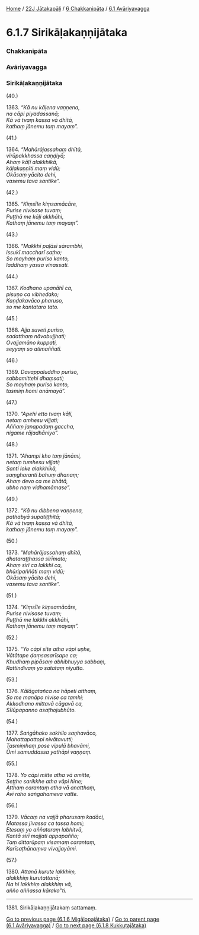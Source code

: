
[Home](/) / [22J Jātakapāḷi](/tipitaka/22J.md) / [6 Chakkanipāta](/tipitaka/22J/6.md) / [6.1 Avāriyavagga](/tipitaka/22J/6/6.1.md)

# 6.1.7 Sirikāḷakaṇṇijātaka

### Chakkanipāta

### Avāriyavagga

### Sirikāḷakaṇṇijātaka

(40.)

1363\. _“Kā nu kāḷena vaṇṇena,_  
_na cāpi piyadassanā;_  
_Kā vā tvaṃ kassa vā dhītā,_  
_kathaṃ jānemu taṃ mayaṃ”._  


(41.)

1364\. _“Mahārājassahaṃ dhītā,_  
_virūpakkhassa caṇḍiyā;_  
_Ahaṃ kāḷī alakkhikā,_  
_kāḷakaṇṇīti maṃ vidū;_  
_Okāsaṃ yācito dehi,_  
_vasemu tava santike”._  


(42.)

1365\. _“Kiṃsīle kiṃsamācāre,_  
_Purise nivisase tuvaṃ;_  
_Puṭṭhā me kāḷi akkhāhi,_  
_Kathaṃ jānemu taṃ mayaṃ”._  


(43.)

1366\. _“Makkhī paḷāsī sārambhī,_  
_issukī maccharī saṭho;_  
_So mayhaṃ puriso kanto,_  
_laddhaṃ yassa vinassati._  


(44.)

1367\. _Kodhano upanāhī ca,_  
_pisuṇo ca vibhedako;_  
_Kaṇḍakavāco pharuso,_  
_so me kantataro tato._  


(45.)

1368\. _Ajja suveti puriso,_  
_sadatthaṃ nāvabujjhati;_  
_Ovajjamāno kuppati,_  
_seyyaṃ so atimaññati._  


(46.)

1369\. _Davappaluddho puriso,_  
_sabbamittehi dhaṃsati;_  
_So mayhaṃ puriso kanto,_  
_tasmiṃ homi anāmayā”._  


(47.)

1370\. _“Apehi etto tvaṃ kāḷi,_  
_netaṃ amhesu vijjati;_  
_Aññaṃ janapadaṃ gaccha,_  
_nigame rājadhāniyo”._  


(48.)

1371\. _“Ahampi kho taṃ jānāmi,_  
_netaṃ tumhesu vijjati;_  
_Santi loke alakkhikā,_  
_saṃgharanti bahuṃ dhanaṃ;_  
_Ahaṃ devo ca me bhātā,_  
_ubho naṃ vidhamāmase”._  


(49.)

1372\. _“Kā nu dibbena vaṇṇena,_  
_pathabyā supatiṭṭhitā;_  
_Kā vā tvaṃ kassa vā dhītā,_  
_kathaṃ jānemu taṃ mayaṃ”._  


(50.)

1373\. _“Mahārājassahaṃ dhītā,_  
_dhataraṭṭhassa sirīmato;_  
_Ahaṃ sirī ca lakkhī ca,_  
_bhūripaññāti maṃ vidū;_  
_Okāsaṃ yācito dehi,_  
_vasemu tava santike”._  


(51.)

1374\. _“Kiṃsīle kiṃsamācāre,_  
_Purise nivisase tuvaṃ;_  
_Puṭṭhā me lakkhi akkhāhi,_  
_Kathaṃ jānemu taṃ mayaṃ”._  


(52.)

1375\. _“Yo cāpi sīte atha vāpi uṇhe,_  
_Vātātape ḍaṃsasarīsape ca;_  
_Khudhaṃ pipāsaṃ abhibhuyya sabbaṃ,_  
_Rattindivaṃ yo satataṃ niyutto._  


(53.)

1376\. _Kālāgatañca na hāpeti atthaṃ,_  
_So me manāpo nivise ca tamhi;_  
_Akkodhano mittavā cāgavā ca,_  
_Sīlūpapanno asaṭhojubhūto._  


(54.)

1377\. _Saṅgāhako sakhilo saṇhavāco,_  
_Mahattapattopi nivātavutti;_  
_Tasmiṃhaṃ pose vipulā bhavāmi,_  
_Ūmi samuddassa yathāpi vaṇṇaṃ._  


(55.)

1378\. _Yo cāpi mitte atha vā amitte,_  
_Seṭṭhe sarikkhe atha vāpi hīne;_  
_Atthaṃ carantaṃ atha vā anatthaṃ,_  
_Āvī raho saṅgahameva vatte._  


(56.)

1379\. _Vācaṃ na vajjā pharusaṃ kadāci,_  
_Matassa jīvassa ca tassa homi;_  
_Etesaṃ yo aññataraṃ labhitvā,_  
_Kantā sirī majjati appapañño;_  
_Taṃ dittarūpaṃ visamaṃ carantaṃ,_  
_Karīsaṭhānaṃva vivajjayāmi._  


(57.)

1380\. _Attanā kurute lakkhiṃ,_  
_alakkhiṃ kurutattanā;_  
_Na hi lakkhiṃ alakkhiṃ vā,_  
_añño aññassa kārako”ti._  


---

1381\. Sirikāḷakaṇṇijātakaṃ sattamaṃ.



[Go to previous page (6.1.6 Migālopajātaka)](/tipitaka/22J/6/6.1/6.1.6.md) / [Go to parent page (6.1 Avāriyavagga)](/tipitaka/22J/6/6.1.md) / [Go to next page (6.1.8 Kukkuṭajātaka)](/tipitaka/22J/6/6.1/6.1.8.md)


